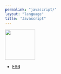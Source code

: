 ```yaml
---
permalink: "javascript/"
layout: "language"
title: "Javascript"
---
```


<img src="https://cdn.jsdelivr.net/npm/programming-languages-logos/src/javascript/javascript.svg" height="100">

* [ES6](/javascript/es6/)